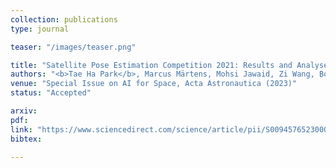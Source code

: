 ```yaml
---
collection: publications
type: journal

teaser: "/images/teaser.png"

title: "Satellite Pose Estimation Competition 2021: Results and Analyses"
authors: "<b>Tae Ha Park</b>, Marcus Märtens, Mohsi Jawaid, Zi Wang, Bo Chen, Tat-Jun Chin, Dario Izzo, Simone D'Amico"
venue: "Special Issue on AI for Space, Acta Astronautica (2023)"
status: "Accepted"

arxiv:
pdf:
link: "https://www.sciencedirect.com/science/article/pii/S0094576523000048?via%3Dihub"
bibtex:

---
```

